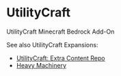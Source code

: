 # UtilityCraft
UtilityCraft Minecraft Bedrock Add-On

See also UtilityCraft Expansions:

- [UtilityCraft: Extra Content Repo](https://github.com/Kauziin/UC-Extra-Content)
- [Heavy Machinery](#)
